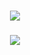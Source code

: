 <h3 align="center"><img src="https://i.imgur.com/8G45joa.png" ></h3>
<h3 align="center"><img src="https://i.imgur.com/Wf1nVbs.png"></h3>


